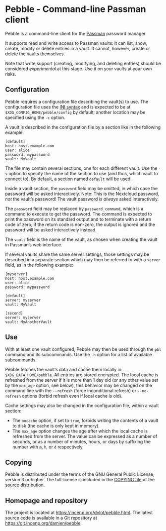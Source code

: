 Pebble - Command-line Passman client
====================================

Pebble is a command-line client for the
[Passman](https://github.com/nextcloud/passman) password manager.

It supports read and write access to Passman vaults: it can list,
show, create, modify or delete entries in a vault. It cannot,
however, create or delete the vaults themselves.

Note that write support (creating, modifying, and deleting entries)
should be considered *experimental* at this stage. Use it on your
vaults at your own risks.


Configuration
-------------
Pebble requires a configuration file describing the vault(s) to use. The
configuration file uses the [INI
syntax](https://docs.python.org/3/library/configparser.html#supported-ini-file-structure)
and is expected to be at `$XDG_CONFIG_HOME/pebble/config` by default;
another location may be specified using the `-c` option.

A vault is described in the configuration file by a section like in the
following example:

```
[default]
host: host.example.com
user: alice
password: mypassword
vault: MyVault
```

The file may contain several sections, one for each different vault.
Use the `-s` option to specify the name of the section to use (and thus,
which vault to connect to). By default, a section named `default` will
be used.

Inside a vault section, the `password` field may be omitted, in which
case the password will be asked interactively. Note: This is the
Nextcloud password, *not* the vault’s password! The vault password is
*always* asked interactively.

The `password` field may be replaced by `password_command`, which is a
command to execute to get the password. The command is expected to print
the password on its standard output and to terminate with a return code
of zero; if the return code is non-zero, the output is ignored and the
password will be asked interactively instead.

The `vault` field is the name of the vault, as chosen when creating the
vault in Passman’s web interface.

If several vaults share the same server settings, those settings may be
described in a separate section which may then be referred to with a
`server` field, as in the following example:

```
[myserver]
host: host.example.com
user: alice
password: mypassword

[default]
server: myserver
vault: MyVault

[second]
server: myserver
vault: MyAnotherVault
```


Use
---
With at least one vault configured, Pebble may then be used through the
`pbl` command and its subcommands. Use the `-h` option for a list of
available subcommands.

Pebble fetches the vault’s data and cache them locally in
`$XDG_DATA_HOME/pebble`. All entries are stored encrypted. The local
cache is refreshed from the server if it is more than 1 day old (or any
other value set by the `max_age` option, see below), this behavior may
be changed on the command line with the `--refresh` (force inconditional
refresh) or `--no-refresh` options (forbid refresh even if local cache
is old).

Cache settings may also be changed in the configuration file, within a
vault section:

* The `nocache` option, if set to `true`, forbids writing the contents
  of a vault to disk (the cache is only kept in memory).
* The `max_age` option changes the age after which the local cache is
  refreshed from the server. The value can be expressed as a number of
  seconds, or as a number of minutes, hours, or days by suffixing the
  number with `m`, `h`, or `d` respectively.


Copying
-------
Pebble is distributed under the terms of the GNU General Public License,
version 3 or higher. The full license is included in the [COPYING
file](COPYING) of the source distribution.


Homepage and repository
-----------------------
The project is located at <https://incenp.org/dvlpt/pebble.html>. The
latest source code is available in a Git repository at
<https://git.incenp.org/damien/pebble>.
